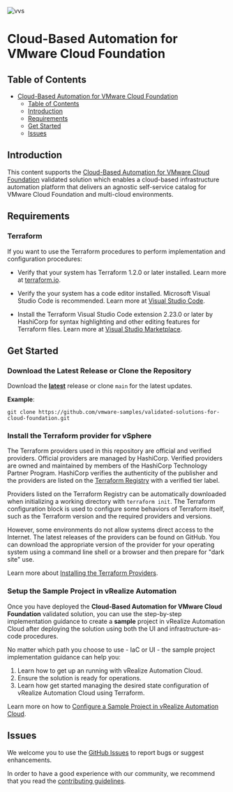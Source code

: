 ![vvs](../icon.png)

# Cloud-Based Automation for VMware Cloud Foundation

## Table of Contents
- [Cloud-Based Automation for VMware Cloud Foundation](#cloud-based-automation-for-vmware-cloud-foundation)
  - [Table of Contents](#table-of-contents)
  - [Introduction](#introduction)
  - [Requirements](#requirements)
  - [Get Started](#get-started)
  - [Issues](#issues)

## Introduction

This content supports the [Cloud-Based Automation for VMware Cloud Foundation](https://core.vmware.com/cloud-based-automation-vmware-cloud-foundation) validated solution which enables a cloud-based infrastructure automation platform that delivers an agnostic self-service catalog for VMware Cloud Foundation and multi-cloud environments. 

## Requirements

### Terraform

If you want to use the Terraform procedures to perform implementation and configuration procedures:

* Verify that your system has Terraform 1.2.0 or later installed. Learn more at [terraform.io](https://terraform.io).

* Verify the your system has a code editor installed. Microsoft Visual Studio Code is recommended. Learn more at [Visual Studio Code](https://code.visualstudio.com/).

* Install the Terraform Visual Studio Code extension 2.23.0 or later by HashiCorp for syntax highlighting and other editing features for Terraform files. Learn more at [Visual Studio Marketplace](https://marketplace.visualstudio.com/items?itemName=HashiCorp.terraform).


## Get Started

### Download the Latest Release or Clone the Repository

Download the [**latest**](https://github.com/vmware-samples/validated-solutions-for-cloud-foundation/releases/latest) release or clone `main` for the latest updates.

**Example**:

```
git clone https://github.com/vmware-samples/validated-solutions-for-cloud-foundation.git
```

### Install the Terraform provider for vSphere

The Terraform providers used in this repository are official and verified providers. Official providers are managed by HashiCorp. Verified providers are owned and maintained by members of the HashiCorp Technology Partner Program. HashiCorp verifies the authenticity of the publisher and the providers are listed on the [Terraform Registry](https://registry.terraform.io) with a verified tier label. 

Providers listed on the Terraform Registry can be automatically downloaded when initializing a working directory with `terraform init`. The Terraform configuration block is used to configure some behaviors of Terraform itself, such as the Terraform version and the required providers and versions.

However, some environments do not allow systems direct access to the Internet. The latest releases of the providers can be found on GitHub. You can download the appropriate version of the provider for your operating system using a command line shell or a browser and then prepare for "dark site" use.

Learn more about [Installing the Terraform Providers](docs/install-terraform-providers/README.md).

### Setup the Sample Project in vRealize Automation

Once you have deployed the **Cloud-Based Automation for VMware Cloud Foundation** validated solution, you can use the step-by-step implementation guidance to create a **sample** project in vRealize Automation Cloud after deploying the solution using both the UI and infrastructure-as-code procedures.

No matter which path you choose to use - IaC or UI - the sample project implementation guidance can help you:

1. Learn how to get up an running with vRealize Automation Cloud.
2. Ensure the solution is ready for operations.
3. Learn how get started managing the desired state configuration of vRealize Automation Cloud using Terraform.

Learn more on how to [Configure a Sample Project in vRealize Automation Cloud](docs/sample-project/README.md).

## Issues

We welcome you to use the [GitHub Issues](https://github.com/vmware-samples/validated-solutions-for-cloud-foundation/issues) to report bugs or suggest enhancements.

In order to have a good experience with our community, we recommend that you read the [contributing guidelines](../CONTRIBUTING.md).
